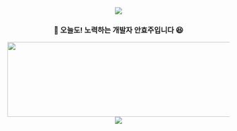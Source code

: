 <div align="center">
  <img src="https://capsule-render.vercel.app/api?type=waving&color=CAF4FF&height=150&section=header" />

  ### 🙌 오늘도! 노력하는 개발자 안효주입니다 😆



<a href="https://www.gitanimals.org/en_US?utm_medium=image&utm_source=anju0210&utm_content=line">
  <img
    src="https://render.gitanimals.org/lines/anju0210?pet-id=693818671519994485"
    width="600"
    height="170"
  />
</a>
  
  
  <img src="https://capsule-render.vercel.app/api?type=waving&color=DDEB9D&height=150&section=footer" />

</div>

<!--
**anju0210/anju0210** is a ✨ _special_ ✨ repository because its `README.md` (this file) appears on your GitHub profile.

Here are some ideas to get you started:

- 🔭 I’m currently working on ...
- 🌱 I’m currently learning ...
- 👯 I’m looking to collaborate on ...
- 🤔 I’m looking for help with ...
- 💬 Ask me about ...
- 📫 How to reach me: ...
- 😄 Pronouns: ...
- ⚡ Fun fact: ...
-->

